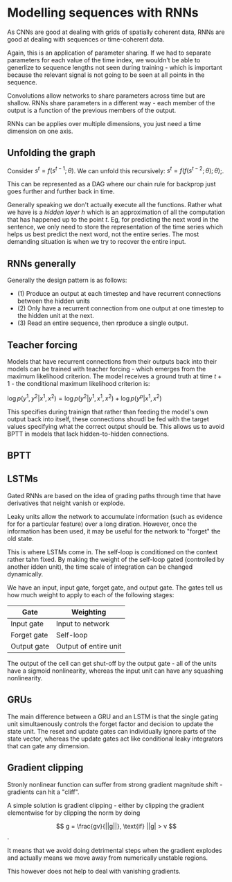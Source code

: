 # Modelling sequences with RNNs
As CNNs are good at dealing with grids of spatially coherent data,
RNNs are good at dealing with sequences or time-coherent data.

Again, this is an application of parameter sharing. If we had to
separate parameters for each value of the time index, we wouldn't
be able to generlize to sequence lengths not seen during training -
which is important because the relevant signal is not going to be
seen at all points in the sequence.

Convolutions allow networks to share parameters across time
but are shallow. RNNs share parameters in a different way - each
member of the output is a function of the previous members
of the output.

RNNs can be applies over multiple dimensions, you just need
a time dimension on one axis.

## Unfolding the graph
Consider $s^t = f(s^{t - 1}; \theta)$. We can unfold this
recursively: $s^t = f(f(s^{t - 2}; \theta); \theta)$;.

This can be represented as a DAG where our chain rule for
backprop just goes further and further back in time.

Generally speaking we don't actually execute all the functions. Rather
what we have is a *hidden layer* $h$ which is an approximation
of all the computation that has happened up to the point $t$. Eg, for
predicting the next word in the sentence, we only need to store the
representation of the time series which helps us best predict the next
word, not the entire series. The most demanding situation is when
we try to recover the entire input.

## RNNs generally
Generally the design pattern is as follows:
 - (1) Produce an output at each timestep and have recurrent connections
   between the hidden units
 - (2) Only have a recurrent connection from one output at one
   timestep to the hidden unit at the next.
 - (3) Read an entire sequence, then rproduce a single output.

## Teacher forcing
Models that have recurrent connections from their outputs back
into their models can be trained with teacher forcing - which
emerges from the maximum likelihood criterion. The model receives
a ground truth at time $t + 1$ - the conditional maximum
likelihood criterion is:

$\log p (y^1, y^2 | x^1, x^2) = \log p(y^2|y^1, x^1, x^2) + \log p (y^p|x^1, x^2)$

This specifies during trainign that rather than feeding the model's own
output back into itself, these connections shoudl be fed with the target values
specifying what the correct output should be. This allows us to avoid
BPTT in models that lack hidden-to-hidden connections.

## BPTT

## LSTMs
Gated RNNs are based on the idea of grading paths through time that have derivatives
that neight vanish or explode.

Leaky units allow the network to accumulate information (such as evidence
for for a particular feature) over a long diration. However, once the information
has been used, it may be useful for the network to "forget" the old state.

This is where LSTMs come in. The self-loop is conditioned on the context
rather tahn fixed. By making the weight of the self-loop gated (controlled
by another idden unit), the time scale of integration can be changed dynamically.

We have an input, input gate, forget gate, and output gate. The gates tell
us how much weight to apply to each of the following stages:

| Gate       | Weighting             |
|------------|-----------------------|
| Input gate | Input to network      |
| Forget gate| Self-loop             |
| Output gate| Output of entire unit |

The output of the cell can get shut-off by the output gate - all of the units
have a sigmoid nonlinearity, whereas the input unit can have any squashing nonlinearity.

## GRUs
The main difference between a GRU and an LSTM is that the single gating
unit simultaenously controls the forget factor and decision to update
the state unit. The reset and update gates can individually ignore
parts of the state vector, whereas the update gates act like conditional
leaky integrators that can gate any dimension.

## Gradient clipping
Stronly nonlinear function can suffer from strong gradient magnitude
shift - gradients can hit a "cliff".

A simple solution is gradient clipping - either by clipping the
gradient elementwise for by clipping the norm by doing

$$ g = \frac{gv}{||g||}, \text{if} ||g| > v $$.

It means that we avoid doing detrimental steps when the gradient
explodes and actually means we move away from numerically
unstable regions.

This however does not help to deal with vanishing gradients.


